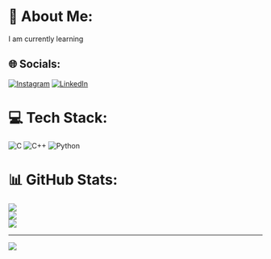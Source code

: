 # 💫 About Me:
I am currently learning


## 🌐 Socials:
[![Instagram](https://img.shields.io/badge/Instagram-%23E4405F.svg?logo=Instagram&logoColor=white)](https://instagram.com/preksha_k_b) [![LinkedIn](https://img.shields.io/badge/LinkedIn-%230077B5.svg?logo=linkedin&logoColor=white)](https://linkedin.com/in/PrekshaKB) 

# 💻 Tech Stack:
![C](https://img.shields.io/badge/c-%2300599C.svg?style=flat&logo=c&logoColor=white) ![C++](https://img.shields.io/badge/c++-%2300599C.svg?style=flat&logo=c%2B%2B&logoColor=white) ![Python](https://img.shields.io/badge/python-3670A0?style=flat&logo=python&logoColor=ffdd54)
# 📊 GitHub Stats:
![](https://github-readme-stats.vercel.app/api?username=prekshakb&theme=default_repocard&hide_border=false&include_all_commits=true&count_private=true)<br/>
![](https://github-readme-streak-stats.herokuapp.com/?user=prekshakb&theme=default_repocard&hide_border=false)<br/>
![](https://github-readme-stats.vercel.app/api/top-langs/?username=prekshakb&theme=default_repocard&hide_border=false&include_all_commits=true&count_private=true&layout=compact)

---
[![](https://visitcount.itsvg.in/api?id=prekshakb&icon=0&color=1)](https://visitcount.itsvg.in)

<!-- Proudly created with GPRM ( https://gprm.itsvg.in ) -->
